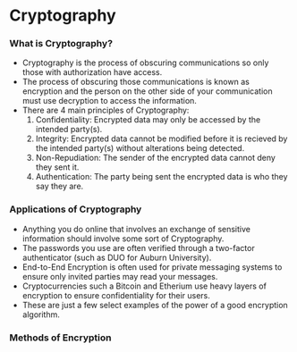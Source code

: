 # Cryptography

### What is Cryptography?
- Cryptography is the process of obscuring communications so only those with authorization have access.
- The process of obscuring those communications is known as encryption and the person on the other side of your communication must use decryption to access the information.
- There are 4 main principles of Cryptography:
    1. Confidentiality: Encrypted data may only be accessed by the intended party(s).
    2. Integrity: Encrypted data cannot be modified before it is recieved by the intended party(s) without alterations being detected.
    3. Non-Repudiation: The sender of the encrypted data cannot deny they sent it.
    4. Authentication: The party being sent the encrypted data is who they say they are.

 ### Applications of Cryptography
 - Anything you do online that involves an exchange of sensitive information should involve some sort of Cryptography.
 - The passwords you use are often verified through a two-factor authenticator (such as DUO for Auburn University).
 - End-to-End Encryption is often used for private messaging systems to ensure only invited parties may read your messages.
 - Cryptocurrencies such a Bitcoin and Etherium use heavy layers of encryption to ensure confidentiality for their users.
 - These are just a few select examples of the power of a good encryption algorithm.

### Methods of Encryption



